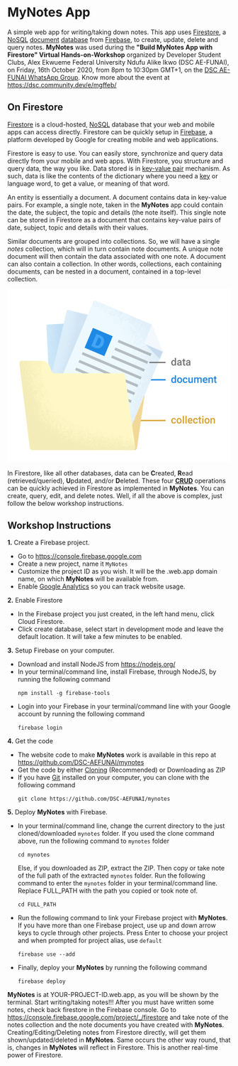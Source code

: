 # MyNotes App

A simple web app for writing/taking down notes. This app uses [Firestore](https://firebase.google.com/products/firestore), a [NoSQL](https://en.wikipedia.org/wiki/NoSQL) [document](https://en.wikipedia.org/wiki/Document-oriented_database) [database](https://en.wikipedia.org/wiki/Database) from [Firebase](https://firebase.google.com), to create, update, delete and query notes. **MyNotes** was used during the **"Build MyNotes App with Firestore" Virtual Hands-on-Workshop** organized by Developer Student Clubs, Alex Ekwueme Federal University Ndufu Alike Ikwo (DSC AE-FUNAI), on Friday, 16th October 2020, from 8pm to 10:30pm GMT+1, on the [DSC AE-FUNAI WhatsApp Group](https://bit.ly/dscaefunaiwhatsapp). Know more about the event at https://dsc.community.dev/e/mgffeb/ 

## On Firestore
[Firestore](https://firebase.google.com/products/firestore) is a cloud-hosted, [NoSQL](https://en.wikipedia.org/wiki/NoSQL) database that your web and mobile apps can access directly. Firestore can be quickly setup in [Firebase](https://firebase.google.com), a platform developed by Google for creating mobile and web applications. 

Firestore is easy to use. You can easily store, synchronize and query data directly from your mobile and web apps. With Firestore, you structure and query data, the way you like. Data stored is in [key-value pair](https://en.wikipedia.org/wiki/Key%E2%80%93value_database) mechanism. As such, data is like the contents of the dictionary where you need a [key](https://en.wikipedia.org/wiki/Document-oriented_database#Keys) or language word, to get a value, or meaning of that word.

An entity is essentially a document. A document contains data in key-value pairs. For example, a single note, taken in the **MyNotes** app could contain the date, the subject, the topic and details (the note itself). This single note can be stored in Firestore as a document that contains key-value pairs of date, subject, topic and details with their values. 

Similar documents are grouped into collections. So, we will have a single *notes* collection, which will in turn contain note documents. A unique note document will then contain the data associated with one note. A document can also contain a collection. In other words, collections, each containing documents, can be nested in a document, contained in a top-level collection.

![structured data](structured-data.png)

In Firestore, like all other databases, data can be **C**reated, **R**ead (retrieved/queried), **U**pdated, and/or **D**eleted. These four [**CRUD**](https://en.wikipedia.org/wiki/Create,_read,_update_and_delete) operations can be quickly achieved in Firestore as implemented in **MyNotes**. You can create, query, edit, and delete notes. Well, if all the above is complex, just follow the below workshop instructions.

## Workshop Instructions 
**1.** Create a Firebase project.
  * Go to https://console.firebase.google.com
  * Create a new project, name it `MyNotes`
  * Customize the project ID as you wish. It will be the .web.app domain name, on which **MyNotes** will be available from.
  * Enable [Google Analytics](https://analytics.google.com/analytics/web/) so you can track website usage. 

**2.** Enable Firestore
  * In the Firebase project you just created, in the left hand menu, click Cloud Firestore.
  * Click create database, select start in development mode and leave the default location. It will take a few minutes to be enabled. 

**3.** Setup Firebase on your computer.
  * Download and install NodeJS from https://nodejs.org/
  * In your terminal/command line, install Firebase, through NodeJS, by running the following command
    ```
    npm install -g firebase-tools
    ```
  * Login into your Firebase in your terminal/command line with your Google account by running the following command
    ```
    firebase login
    ```

**4.** Get the code
  * The website code to make **MyNotes** work is available in this repo at https://github.com/DSC-AEFUNAI/mynotes
  * Get the code by either [Cloning](https://docs.github.com/en/free-pro-team@latest/github/creating-cloning-and-archiving-repositories/cloning-a-repository) (Recommended) or Downloading as ZIP
  * If you have [Git](https://git-scm.com/) installed on your computer, you can clone with the following command
    ```
    git clone https://github.com/DSC-AEFUNAI/mynotes
    ```

**5.** Deploy **MyNotes** with Firebase.
  * In your terminal/command line, change the current directory to the just cloned/downloaded `mynotes` folder. If you used the clone command above, run the following command to `mynotes` folder
    ```
    cd mynotes
    ```
    Else, if you downloaded as ZIP, extract the ZIP. Then copy or take note of the full path of the extracted `mynotes` folder. Run the following command to enter the `mynotes` folder in your terminal/command line. Replace FULL_PATH with the path you copied or took note of.
    ```
    cd FULL_PATH 
    ```
  * Run the following command to link your Firebase project with **MyNotes**. If you have more than one Firebase project, use up and down arrow keys to cycle through other projects. Press Enter to choose your project and when prompted for project alias, use `default`
    ```
    firebase use --add
    ```
  * Finally, deploy your **MyNotes** by running the following command
    ```
    firebase deploy
    ```

**MyNotes** is at YOUR-PROJECT-ID.web.app, as you will be shown by the terminal. Start writing/taking notes!!! After you must have written some notes, check back firestore in the Firebase console. Go to https://console.firebase.google.com/project/_/firestore and take note of the notes collection and the note documents you have created with **MyNotes**. Creating/Editing/Deleting notes from Firestore directly, will get them shown/updated/deleted in **MyNotes**. Same occurs the other way round, that is, changes in **MyNotes** will reflect in Firestore. This is another real-time power of Firestore.
